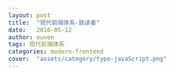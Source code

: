 ```yaml
---
layout: post
title:  "现代前端体系-致读者"
date:   2016-05-12
author: ouven
tags: 现代前端体系
categories: modern-frontend
cover:  "assets/category/type-javaScript.png"
---
```



